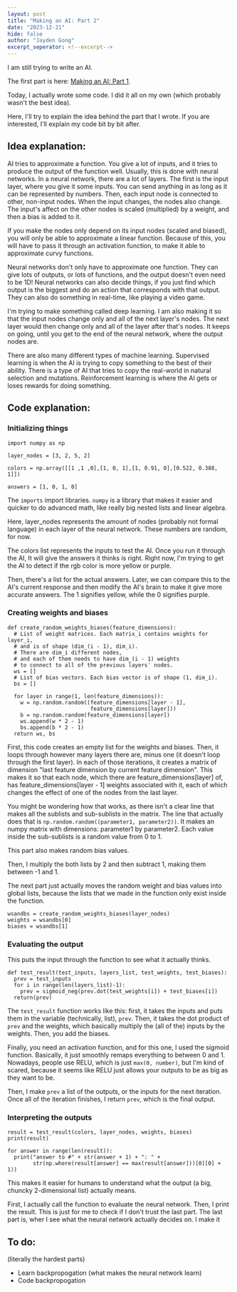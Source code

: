 ```yaml
---
layout: post
title: "Making an AI: Part 2"
date: "2023-12-21"
hide: false
author: "Jayden Gong"
excerpt_seperator: <!--excerpt-->
---
```


I am still trying to write an AI.

The first part is here:
[Making an AI: Part 1](https://www.jaydengong.com/2023/10/24/AI-Day-1.html).

Today, I actually wrote some code. I did it all on my own (which probably wasn't the best idea).

Here, I'll try to explain the idea behind the part that I wrote.
If you are interested, I'll explain my code bit by bit after.

<!--excerpt-->

## Idea explanation:

AI tries to approximate a function. You give a lot of inputs, and it tries to produce the output
of the function well. Usually, this is done with neural networks. In a neural network,
there are a lot of layers. The first is the input layer, where you give it some inputs.
You can send anything in as long as it can be represented by numbers.
Then, each input node is connected to other, non-input nodes. When the input changes,
the nodes also change. The input's affect on the other nodes is scaled (multiplied)
by a weight, and then a bias is added to it.

If you make the nodes only depend on its input nodes (scaled and biased),
you will only be able to approximate a linear function. Because of this,
you will have to pass it through an activation function, to make it able
to approximate curvy functions.

Neural networks don't only have to approximate one function. They can give lots
of outputs, or lots of functions, and the output doesn't even need to be 1D!
Neural networks can also decide things, if you just find which output is the biggest
and do an action that corresponds with that output.
They can also do something in real-time, like playing a video game.

I'm trying to make something called deep learning.
I am also making it so that the input nodes change only and all of the next layer's nodes.
The next layer would then change only and all of the layer after that's nodes.
It keeps on going, until you get to the end of the neural network,
where the output nodes are.

There are also many different types of machine learning. Supervised learning
is when the AI is trying to copy something to the best of their ability.
There is a type of AI that tries to copy the real-world in natural selection and mutations.
Reinforcement learning is where the AI gets or loses rewards for doing something.

## Code explanation:

### Initializing things

```
import numpy as np

layer_nodes = [3, 2, 5, 2]

colors = np.array([[1 ,1 ,0],[1, 0, 1],[1, 0.91, 0],[0.522, 0.388, 1]])

answers = [1, 0, 1, 0]
```

The `imports` import libraries. `numpy` is a library that makes it easier
and quicker to do advanced math, like really big nested lists and linear
algebra.

Here, layer_nodes represents the amount of nodes (probably not formal language)
in each layer of the neural network. These numbers are random, for now.

The colors list represents the inputs to test the AI. Once you run it through the AI,
It will give the answers it thinks is right. Right now, I'm trying to get the AI
to detect if the rgb color is more yellow or purple.

Then, there's a list for the actual answers. Later, we can compare
this to the AI's current response and then modify the AI's brain
to make it give more accurate answers. The 1 signifies yellow,
while the 0 signifies purple.

### Creating weights and biases
```
def create_random_weights_biases(feature_dimensions):
  # List of weight matrices. Each matrix_i contains weights for layer_i,
  # and is of shape (dim_(i - 1), dim_i).
  # There are dim_i different nodes,
  # and each of them needs to have dim_(i - 1) weights
  # to connect to all of the previous layers' nodes.
  ws = []
  # List of bias vectors. Each bias vector is of shape (1, dim_i).
  bs = []

  for layer in range(1, len(feature_dimensions)):
    w = np.random.random((feature_dimensions[layer - 1],
                          feature_dimensions[layer]))
    b = np.random.random(feature_dimensions[layer])
    ws.append(w * 2 - 1)
    bs.append(b * 2 - 1)
  return ws, bs
```

First, this code creates an empty list for the weights and biases.
Then, it loops through however many layers there are, minus one
(it doesn't loop through the first layer).
In each of those iterations, it creates a matrix of dimension
"last feature dimension by current feature dimension".
This makes it so that each node, which there are feature_dimensions[layer] of,
has feature_dimensions[layer - 1] weights associated with it, each of which
changes the effect of one of the nodes from the last layer.

You might be wondering how that works, as there isn't a clear line that
makes all the sublists and sub-sublists in the matrix.
The line that actually does that is `np.random.random((parameter1, parameter2))`.
It makes an numpy matrix with dimensions: parameter1 by parameter2.
Each value inside the sub-sublists is a random value from 0 to 1.

This part also makes random bias values.

Then, I multiply the both lists by 2 and then subtract 1, making them
between -1 and 1.

The next part just actually moves the random weight and bias values
into global lists, because the lists that we made in the function
only exist inside the function.

```
wsandbs = create_random_weights_biases(layer_nodes)
weights = wsandbs[0]
biases = wsandbs[1]
```

### Evaluating the output

This puts the input through the function to see what it actually thinks.

```
def test_result(test_inputs, layers_list, test_weights, test_biases):
  prev = test_inputs
  for i in range(len(layers_list)-1):
    prev = sigmoid_neg(prev.dot(test_weights[i]) + test_biases[i])
  return(prev)
```

The `test_result` function works like this: first, it takes the inputs
and puts them in the variable (technically, list), `prev`.
Then, it takes the dot product of `prev` and the weights, which basically
multiply the (all of the) inputs by the weights. Then, you add the biases.

Finally, you need an activation function, and for this one, I used the sigmoid
function. Basically, it just smoothly remaps everything to between 0 and 1.
Nowadays, people use RELU, which is just `max(0, number)`, but I'm kind of
scared, because it seems like RELU just allows your outputs to be as big as they
want to be.

Then, I make `prev` a list of the outputs, or the inputs for the next iteration.
Once all of the iteration finishes, I return `prev`, which is the final output.

### Interpreting the outputs

```
result = test_result(colors, layer_nodes, weights, biases)
print(result)

for answer in range(len(result)):
  print("answer to #" + str(answer + 1) + ": " +
        str(np.where(result[answer] == max(result[answer]))[0][0] + 1))
```

This makes it easier for humans to understand what the output
(a big, chuncky 2-dimensional list) actually means.

First, I actually call the function to evaluate the neural network.
Then, I print the result. This is just for me to check if I don't trust the last part.
The last part is, wher I see what the neural network actually decides on.
I make it 

## To do:
(literally the hardest parts)

 - Learn backpropogation (what makes the neural network learn)
 - Code backpropogation